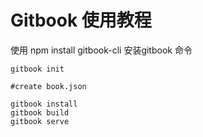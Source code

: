 # Gitbook 使用教程

使用 npm install gitbook-cli 安装gitbook 命令

```
gitbook init

#create book.json

gitbook install
gitbook build
gitbook serve
```